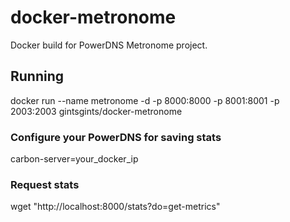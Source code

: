 # docker-metronome
Docker build for PowerDNS Metronome project.

## Running

docker run --name metronome -d -p 8000:8000 -p 8001:8001 -p 2003:2003 gintsgints/docker-metronome

### Configure your PowerDNS for saving stats

carbon-server=your_docker_ip

### Request stats

wget "http://localhost:8000/stats?do=get-metrics"

